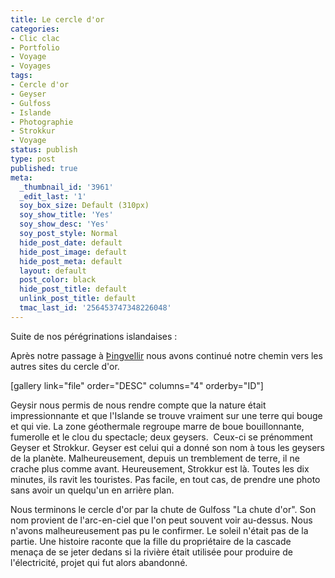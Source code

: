 ```yaml
---
title: Le cercle d'or
categories:
- Clic clac
- Portfolio
- Voyage
- Voyages
tags:
- Cercle d'or
- Geyser
- Gulfoss
- Islande
- Photographie
- Strokkur
- Voyage
status: publish
type: post
published: true
meta:
  _thumbnail_id: '3961'
  _edit_last: '1'
  soy_box_size: Default (310px)
  soy_show_title: 'Yes'
  soy_show_desc: 'Yes'
  soy_post_style: Normal
  hide_post_date: default
  hide_post_image: default
  hide_post_meta: default
  layout: default
  post_color: black
  hide_post_title: default
  unlink_post_title: default
  tmac_last_id: '256453747348226048'
---
```

Suite de nos pérégrinations islandaises :

Après notre passage à <a href="https://www.clicclac.ch/2011/08/07/thingvellir/">Þingvellir</a> nous avons continué notre chemin vers les autres sites du cercle d'or.

<!--more-->

[gallery link="file" order="DESC" columns="4" orderby="ID"]

Geysir nous permis de nous rendre compte que la nature était impressionnante et que l'Islande se trouve vraiment sur une terre qui bouge et qui vie. La zone géothermale regroupe marre de boue bouillonnante, fumerolle et le clou du spectacle; deux geysers.  Ceux-ci se prénomment Geyser et Strokkur. Geyser est celui qui a donné son nom à tous les geysers de la planète. Malheureusement, depuis un tremblement de terre, il ne crache plus comme avant. Heureusement, Strokkur est là. Toutes les dix minutes, ils ravit les touristes. Pas facile, en tout cas, de prendre une photo sans avoir un quelqu'un en arrière plan.

Nous terminons le cercle d'or par la chute de Gulfoss "La chute d'or". Son nom provient de l'arc-en-ciel que l'on peut souvent voir au-dessus. Nous n'avons malheureusement pas pu le confirmer. Le soleil n'était pas de la partie.
Une histoire raconte que la fille du propriétaire de la cascade menaça de se jeter dedans si la rivière était utilisée pour produire de l'électricité, projet qui fut alors abandonné.
